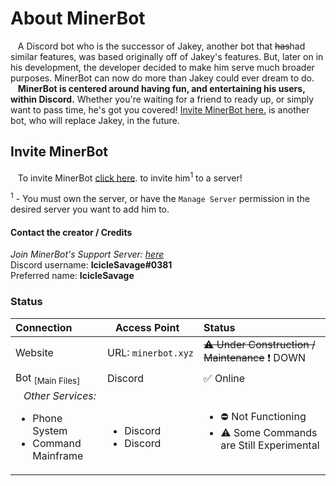 # **About MinerBot**

&nbsp;&nbsp;&nbsp;A Discord bot who is the successor of Jakey, another bot that ~~has~~had similar features, was based originally off of Jakey's features. But, later on in his development, the developer decided to make him serve much broader purposes. MinerBot can now do more than Jakey could ever dream to do. 
<br />&nbsp;&nbsp;&nbsp;**MinerBot is centered around having fun, and entertaining his users, within Discord.** Whether you're waiting for a friend to ready up, or simply want to pass time, he's got you covered! [Invite MinerBot here.](#invite-minerbot) is another bot, who will replace Jakey, in the future.

## Invite MinerBot

&nbsp;&nbsp;&nbsp;To invite MinerBot [click here](https://discord.com/oauth2/authorize?client_id=767055142544605194&scope=bot&permissions=1543892056). to invite him<sup>1</sup> to a server!

<sup>1</sup> - You must own the server, or have the `Manage Server` permission in the desired server you want to add him to.






#### Contact the creator / Credits
*Join MinerBot's Support Server: [here](https://discord.gg/fDM9ykmTwN)*<br />
Discord username: **IcicleSavage#0381**<br />
Preferred name: **IcicleSavage**<br />


### Status
|   Connection  |     &nbsp;&nbsp; Access Point &nbsp;&nbsp;     |  Status  |
| :------------ | :-------------------- | :------- |
| Website       |  URL:&nbsp;`minerbot.xyz`    | ~~⚠ Under Construction / Maintenance~~ ❗ DOWN |
| Bot <sub>[Main Files]</sub> | Discord | :white_check_mark: Online |
| &nbsp;&nbsp;&nbsp;*Other Services:*<br /><ul><li>Phone System</li><li>Command Mainframe</li></ul> | <br /><ul><li>Discord</li><li>Discord</li></ul> | <ul><li>⛔ Not Functioning </li><li>⚠ Some Commands are Still Experimental</li></ul> |
